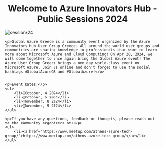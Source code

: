<h1 align="center">Welcome to Azure Innovators Hub - Public Sessions 2024</h1>
    

   ![sessions24](https://github.com/user-attachments/assets/283b4345-55f5-4dc2-82fb-4b66fd1b15b8)


    <p>Global Azure Greece is a community event organized by the Azure Innovators Hub User Group Greece. All around the world user groups and communities are sharing knowledge to professionals that want to learn more about Microsoft Azure and Cloud Computing! On Apr 20, 2024, we will come together to once again bring the Global Azure event! The Azure User Group Greece brings a one day world-class event on Microsoft Azure. Join us online and don't forget to use the social hashtags #GlobalAzureGR and #GlobalAzure!</p>


    <p>Event Dates:</p>
    <ul>
        <li>📅October, 4 2024</li>
        <li>📅October, 5 2024</li>
        <li>📅November, 8 2024</li>
        <li>📅November, 9 2024</li>
    </ul>

    <p>If you have any questions, feedback or thoughts, please reach out to the community organizers at:</p>
    <ul>
        <li><a href="https://www.meetup.com/athens-azure-tech-group/">https://www.meetup.com/athens-azure-tech-group/</a></li>
    </ul>
</body>
</html>
